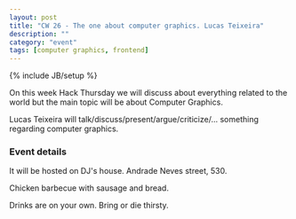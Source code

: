 ```yaml
---
layout: post
title: "CW 26 - The one about computer graphics. Lucas Teixeira"
description: ""
category: "event" 
tags: [computer graphics, frontend]
---
```

{% include JB/setup %}

<p>On this week Hack Thursday we will discuss about everything related to the 
world but the main topic will be about Computer Graphics. </p>
<p>Lucas Teixeira will talk/discuss/present/argue/criticize/... something 
regarding computer graphics. </p>

<h3>Event details</h3>
<p>It will be hosted on DJ's house. Andrade Neves street, 530.</p>
<p>Chicken barbecue with sausage and bread.  </p>
<p>Drinks are on your own. Bring or die thirsty.</p> 
